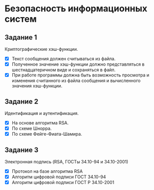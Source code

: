 # Безопасность информационных систем

## Задание 1 
Криптографические хэш-функции.
- [x] Текст сообщения должен считываться из файла.
- [x] Полученное значение хэш-функции должно представляться в шестнадцатеричном виде и сохраняться в файл.
- [x] При работе программы должна быть возможность просмотра и изменения считанного из файла сообщения и вычисленного значения хэш-функции.

## Задание 2
Идентификация и аутентификация.
- [x] На основе алгоритма RSA.
- [x] По схеме Шнорра.
- [x] По схеме Фейге-Фиата-Шамира.

## Задание 3
Электронная подпись (RSA, ГОСТы 34.10-94 и 34.10-2001)
- [x] Протокол на базе алгоритма RSA
- [x] Алгоритм цифровой подписи ГОСТ 34.10-94
- [x] Алгоритм цифровой подписи ГОСТ Р 34.10-2001
